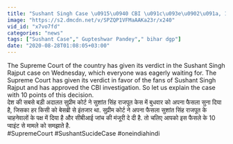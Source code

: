 ```yaml
---
title: "Sushant Singh Case \u0915\u0940 CBI \u091c\u093e\u0902\u091a, 10 \u092c\u093e\u0924\u094b\u0902 \u0938\u0947 \u0938\u092e\u091d\u0947\u0902 \u092b\u0948\u0938\u0932\u0947 \u0915\u0947 \u092e\u093e\u092f\u0928\u0947 Rhea Chakraborty \u0935\u0928\u0907\u0902\u0921\u093f\u092f\u093e \u0939\u093f\u0902\u0926\u0940"
image: "https://s2.dmcdn.net/v/SPZQP1VFMaAAKa23r/x240"
vid_id: "x7vo7fd"
categories: "news"
tags: ["Sushant Case"," Gupteshwar Pandey"," bihar dgp"]
date: "2020-08-28T01:08:05+03:00"
---
```

The Supreme Court of the country has given its verdict in the Sushant Singh Rajput case on Wednesday, which everyone was eagerly waiting for. The Supreme Court has given its verdict in favor of the fans of Sushant Singh Rajput and has approved the CBI investigation. So let us explain the case with 10 points of this decision.    <br>देश की सबसे बड़ी अदालत सुप्रीम कोर्ट ने सुशांत सिंह राजपूत केस में बुधवार को अपना फैसला सुना दिया है, जिसका हर किसी को बेसब्री से इंतजार था. सुप्रीम कोर्ट ने अपना फैसला सुशांत सिंह राजपूत के चाहनेवालों के पक्ष में दिया है और सीबीआई जांच की मंजूरी दे दी है. तो चलिए आपको इस फैसले के 10 प्वाइंट से मामले को समझाते है.    <br>#SupremeCourt #SushantSucideCase #oneindiahindi

